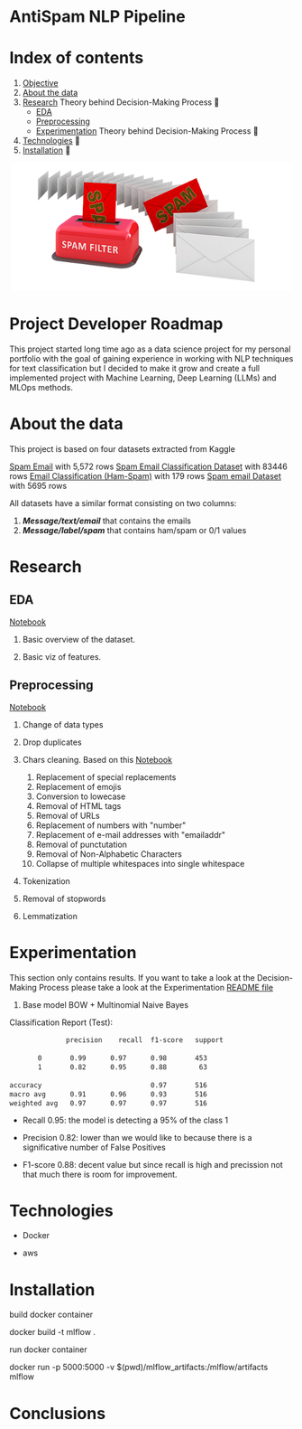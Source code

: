 # AntiSpam NLP Pipeline

# Index of contents
1. [Objective](#Objective)
2. [About the data](#About-the-data)
3. [Research](#Research) Theory behind Decision-Making Process 🚧
    - [EDA](#EDA)
    - [Preprocessing](#Preprocessing)
    - [Experimentation](#Experimentation) Theory behind Decision-Making Process 🚧
6. [Technologies](#Technologies) 🚧
7. [Installation](#Installation) 🚧

<p align="center">
  <img src="images/intro.png" width="500"/>
</p>

# Project Developer Roadmap

This project started long time ago as a data science project for my personal portfolio with the goal of gaining experience in working with NLP techniques for text classification but I decided to make it grow and create a full implemented project with Machine Learning, Deep Learning (LLMs) and MLOps methods.

# About the data
This project is based on four datasets extracted from Kaggle

[Spam Email](https://www.kaggle.com/datasets/mfaisalqureshi/spam-email) with 5,572 rows 
[Spam Email Classification Dataset](https://www.kaggle.com/datasets/purusinghvi/email-spam-classification-dataset) with 83446 rows 
[Email Classification (Ham-Spam)](https://www.kaggle.com/datasets/prishasawhney/email-classification-ham-spam) with 179 rows 
[Spam email Dataset](https://www.kaggle.com/datasets/jackksoncsie/spam-email-dataset) with 5695 rows 

All datasets have a similar format consisting on two columns:

1. ***Message/text/email*** that contains the emails
2. ***Message/label/spam*** that contains ham/spam or 0/1 values

# Research

## EDA
[Notebook](https://github.com/AMaldu/spam_detector/blob/main/research/eda.ipynb)
1. Basic overview of the dataset.

4. Basic viz of features.    

## Preprocessing

[Notebook](https://github.com/AMaldu/spam_detector/blob/main/research/preprocessing.ipynb)

1. Change of data types
2. Drop duplicates
3. Chars cleaning. Based on this [Notebook](https://github.com/AMaldu/spam_detector/blob/main/research/special_chars_analysis.ipynb)
    1. Replacement of special replacements  
    2. Replacement of emojis
    3. Conversion to lowecase
    4. Removal of HTML tags
    5. Removal of URLs
    6. Replacement of numbers with "number"
    7. Replacement of e-mail addresses with "emailaddr"
    8. Removal of punctutation
    9. Removal of Non-Alphabetic Characters
    10. Collapse of multiple whitespaces into single whitespace

4. Tokenization
5. Removal of stopwords
6. Lemmatization





# Experimentation
This section only contains results. If you want to take a look at the Decision-Making Process please take a look at the Experimentation [README file](https://github.com/AMaldu/spam_detector/blob/main/experiments/EXPERIMENTS_GUIDELINE.md) 
1. Base model BOW + Multinomial Naive Bayes


Classification Report (Test):
                 
                  precision    recall  f1-score   support

           0       0.99      0.97      0.98       453
           1       0.82      0.95      0.88        63

    accuracy                           0.97       516
    macro avg      0.91      0.96      0.93       516
    weighted avg   0.97      0.97      0.97       516

- Recall 0.95: the model is detecting a 95% of the class 1

- Precision 0.82: lower than we would like to because there is a significative number of False Positives

- F1-score 0.88: decent value but since recall is high and precission not that much there is room for improvement.
























# Technologies

- Docker

- aws 




# Installation


build docker container 

docker build -t mlflow .

run docker container

docker run -p 5000:5000 -v $(pwd)/mlflow_artifacts:/mlflow/artifacts mlflow




# Conclusions

